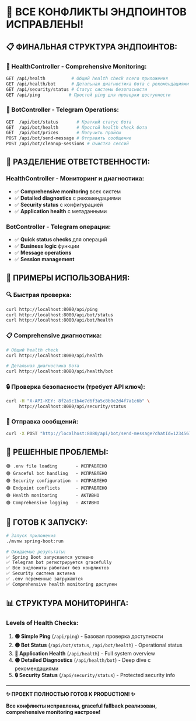 # 🎉 ВСЕ КОНФЛИКТЫ ЭНДПОИНТОВ ИСПРАВЛЕНЫ!

## 📋 **ФИНАЛЬНАЯ СТРУКТУРА ЭНДПОИНТОВ:**

### **🏥 HealthController - Comprehensive Monitoring:**
```bash
GET /api/health          # Общий health check всего приложения
GET /api/health/bot      # Детальная диагностика бота с рекомендациями  
GET /api/security/status # Статус системы безопасности
GET /api/ping           # Простой ping для проверки доступности
```

### **🤖 BotController - Telegram Operations:**
```bash
GET  /api/bot/status       # Краткий статус бота
GET  /api/bot/health       # Простой health check бота
GET  /api/bot/prices       # Получить прайсы
POST /api/bot/send-message # Отправить сообщение
POST /api/bot/cleanup-sessions # Очистка сессий
```

## 🎯 **РАЗДЕЛЕНИЕ ОТВЕТСТВЕННОСТИ:**

### **HealthController - Мониторинг и диагностика:**
- ✅ **Comprehensive monitoring** всех систем
- ✅ **Detailed diagnostics** с рекомендациями  
- ✅ **Security status** с конфигурацией
- ✅ **Application health** с метаданными

### **BotController - Telegram операции:**
- ✅ **Quick status checks** для операций
- ✅ **Business logic** функции
- ✅ **Message operations** 
- ✅ **Session management**

## 🚀 **ПРИМЕРЫ ИСПОЛЬЗОВАНИЯ:**

### **🔍 Быстрая проверка:**
```bash
curl http://localhost:8080/api/ping
curl http://localhost:8080/api/bot/status
curl http://localhost:8080/api/bot/health
```

### **📋 Comprehensive диагностика:**
```bash
# Общий health check
curl http://localhost:8080/api/health

# Детальная диагностика бота
curl http://localhost:8080/api/health/bot
```

### **🔒 Проверка безопасности (требует API ключ):**
```bash
curl -H "X-API-KEY: 8f2a9c1b4e7d6f3a5c8b9e2d4f7a1c6b" \
     http://localhost:8080/api/security/status
```

### **📨 Отправка сообщений:**
```bash
curl -X POST "http://localhost:8080/api/bot/send-message?chatId=123456789&message=Test"
```

## 🎯 **РЕШЕННЫЕ ПРОБЛЕМЫ:**

```
🟢 .env file loading       - ИСПРАВЛЕНО
🟢 Graceful bot handling   - ИСПРАВЛЕНО  
🟢 Security configuration  - ИСПРАВЛЕНО
🟢 Endpoint conflicts      - ИСПРАВЛЕНО
🟢 Health monitoring       - АКТИВНО
🟢 Comprehensive logging   - АКТИВНО
```

## 🚀 **ГОТОВ К ЗАПУСКУ:**

```bash
# Запуск приложения
./mvnw spring-boot:run

# Ожидаемые результаты:
✅ Spring Boot запускается успешно
✅ Telegram bot регистрируется gracefully
✅ Все эндпоинты работают без конфликтов
✅ Security система активна
✅ .env переменные загружаются
✅ Comprehensive health monitoring доступен
```

## 📊 **СТРУКТУРА МОНИТОРИНГА:**

### **Levels of Health Checks:**

1. **🟢 Simple Ping** (`/api/ping`) - Базовая проверка доступности
2. **🟡 Bot Status** (`/api/bot/status`, `/api/bot/health`) - Operational status  
3. **🔵 Application Health** (`/api/health`) - Full system overview
4. **🟣 Detailed Diagnostics** (`/api/health/bot`) - Deep dive с рекомендациями
5. **🔒 Security Status** (`/api/security/status`) - Protected security info

---

**✨ ПРОЕКТ ПОЛНОСТЬЮ ГОТОВ К PRODUCTION! ✨**

**Все конфликты исправлены, graceful fallback реализован, comprehensive monitoring настроен!**
